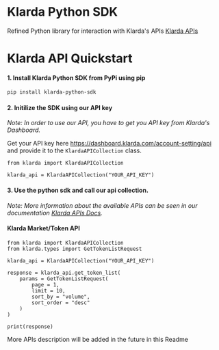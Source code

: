 # Klarda Python SDK

Refined Python library for interaction with Klarda's APIs [Klarda APIs](https://docs.klarda.com/reference/klarda-market-api-quickstart)

# Klarda API Quickstart

#### 1. Install Klarda Python SDK from PyPi using pip

```bash
pip install klarda-python-sdk
```

#### 2. Initilize the SDK using our API key

_Note: In order to use our API, you have to get you API key from Klarda's Dashboard._

Get your API key here https://dashboard.klarda.com/account-setting/api and provide it to the `KlardaAPICollection` class.

```python3
from klarda import KlardaAPICollection

klarda_api = KlardaAPICollection("YOUR_API_KEY")
```

#### 3. Use the python sdk and call our api collection.

_Note: More information about the available APIs can be seen in our documentation [Klarda APIs Docs](https://docs.klarda.com/reference/klarda-market-api-quickstart)._

#### Klarda Market/Token API

```python3
from klarda import KlardaAPICollection
from klarda.types import GetTokenListRequest

klarda_api = KlardaAPICollection("YOUR_API_KEY")

response = klarda_api.get_token_list(
    params = GetTokenListRequest(
        page = 1,
        limit = 10,
        sort_by = "volume",
        sort_order = "desc"
    )
)

print(response)
```

More APIs description will be added in the future in this Readme


